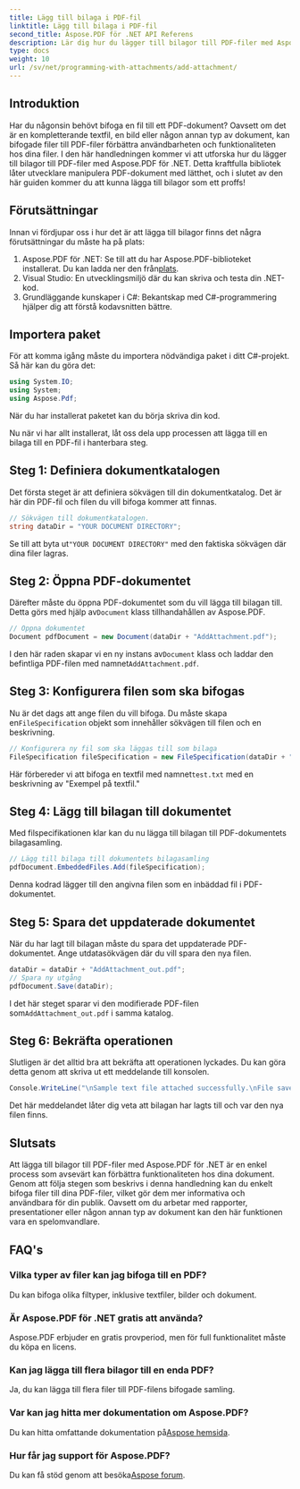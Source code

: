 ```yaml
---
title: Lägg till bilaga i PDF-fil
linktitle: Lägg till bilaga i PDF-fil
second_title: Aspose.PDF för .NET API Referens
description: Lär dig hur du lägger till bilagor till PDF-filer med Aspose.PDF för .NET med denna steg-för-steg-guide. Förbättra dina dokument utan ansträngning.
type: docs
weight: 10
url: /sv/net/programming-with-attachments/add-attachment/
---
```

## Introduktion

Har du någonsin behövt bifoga en fil till ett PDF-dokument? Oavsett om det är en kompletterande textfil, en bild eller någon annan typ av dokument, kan bifogade filer till PDF-filer förbättra användbarheten och funktionaliteten hos dina filer. I den här handledningen kommer vi att utforska hur du lägger till bilagor till PDF-filer med Aspose.PDF för .NET. Detta kraftfulla bibliotek låter utvecklare manipulera PDF-dokument med lätthet, och i slutet av den här guiden kommer du att kunna lägga till bilagor som ett proffs!

## Förutsättningar

Innan vi fördjupar oss i hur det är att lägga till bilagor finns det några förutsättningar du måste ha på plats:

1.  Aspose.PDF för .NET: Se till att du har Aspose.PDF-biblioteket installerat. Du kan ladda ner den från[plats](https://releases.aspose.com/pdf/net/).
2. Visual Studio: En utvecklingsmiljö där du kan skriva och testa din .NET-kod.
3. Grundläggande kunskaper i C#: Bekantskap med C#-programmering hjälper dig att förstå kodavsnitten bättre.

## Importera paket

För att komma igång måste du importera nödvändiga paket i ditt C#-projekt. Så här kan du göra det:

```csharp
using System.IO;
using System;
using Aspose.Pdf;
```

När du har installerat paketet kan du börja skriva din kod.

Nu när vi har allt installerat, låt oss dela upp processen att lägga till en bilaga till en PDF-fil i hanterbara steg.

## Steg 1: Definiera dokumentkatalogen

Det första steget är att definiera sökvägen till din dokumentkatalog. Det är här din PDF-fil och filen du vill bifoga kommer att finnas.

```csharp
// Sökvägen till dokumentkatalogen.
string dataDir = "YOUR DOCUMENT DIRECTORY";
```

 Se till att byta ut`"YOUR DOCUMENT DIRECTORY"` med den faktiska sökvägen där dina filer lagras.

## Steg 2: Öppna PDF-dokumentet

 Därefter måste du öppna PDF-dokumentet som du vill lägga till bilagan till. Detta görs med hjälp av`Document` klass tillhandahållen av Aspose.PDF.

```csharp
// Öppna dokumentet
Document pdfDocument = new Document(dataDir + "AddAttachment.pdf");
```

 I den här raden skapar vi en ny instans av`Document` klass och laddar den befintliga PDF-filen med namnet`AddAttachment.pdf`.

## Steg 3: Konfigurera filen som ska bifogas

 Nu är det dags att ange filen du vill bifoga. Du måste skapa en`FileSpecification` objekt som innehåller sökvägen till filen och en beskrivning.

```csharp
// Konfigurera ny fil som ska läggas till som bilaga
FileSpecification fileSpecification = new FileSpecification(dataDir + "test.txt", "Sample text file");
```

 Här förbereder vi att bifoga en textfil med namnet`test.txt` med en beskrivning av "Exempel på textfil."

## Steg 4: Lägg till bilagan till dokumentet

Med filspecifikationen klar kan du nu lägga till bilagan till PDF-dokumentets bilagasamling.

```csharp
// Lägg till bilaga till dokumentets bilagasamling
pdfDocument.EmbeddedFiles.Add(fileSpecification);
```

Denna kodrad lägger till den angivna filen som en inbäddad fil i PDF-dokumentet.

## Steg 5: Spara det uppdaterade dokumentet

När du har lagt till bilagan måste du spara det uppdaterade PDF-dokumentet. Ange utdatasökvägen där du vill spara den nya filen.

```csharp
dataDir = dataDir + "AddAttachment_out.pdf";
// Spara ny utgång
pdfDocument.Save(dataDir);
```

 I det här steget sparar vi den modifierade PDF-filen som`AddAttachment_out.pdf` i samma katalog.

## Steg 6: Bekräfta operationen

Slutligen är det alltid bra att bekräfta att operationen lyckades. Du kan göra detta genom att skriva ut ett meddelande till konsolen.

```csharp
Console.WriteLine("\nSample text file attached successfully.\nFile saved at " + dataDir);
```

Det här meddelandet låter dig veta att bilagan har lagts till och var den nya filen finns.

## Slutsats

Att lägga till bilagor till PDF-filer med Aspose.PDF för .NET är en enkel process som avsevärt kan förbättra funktionaliteten hos dina dokument. Genom att följa stegen som beskrivs i denna handledning kan du enkelt bifoga filer till dina PDF-filer, vilket gör dem mer informativa och användbara för din publik. Oavsett om du arbetar med rapporter, presentationer eller någon annan typ av dokument kan den här funktionen vara en spelomvandlare.

## FAQ's

### Vilka typer av filer kan jag bifoga till en PDF?
Du kan bifoga olika filtyper, inklusive textfiler, bilder och dokument.

### Är Aspose.PDF för .NET gratis att använda?
Aspose.PDF erbjuder en gratis provperiod, men för full funktionalitet måste du köpa en licens.

### Kan jag lägga till flera bilagor till en enda PDF?
Ja, du kan lägga till flera filer till PDF-filens bifogade samling.

### Var kan jag hitta mer dokumentation om Aspose.PDF?
 Du kan hitta omfattande dokumentation på[Aspose hemsida](https://reference.aspose.com/pdf/net/).

### Hur får jag support för Aspose.PDF?
 Du kan få stöd genom att besöka[Aspose forum](https://forum.aspose.com/c/pdf/10).